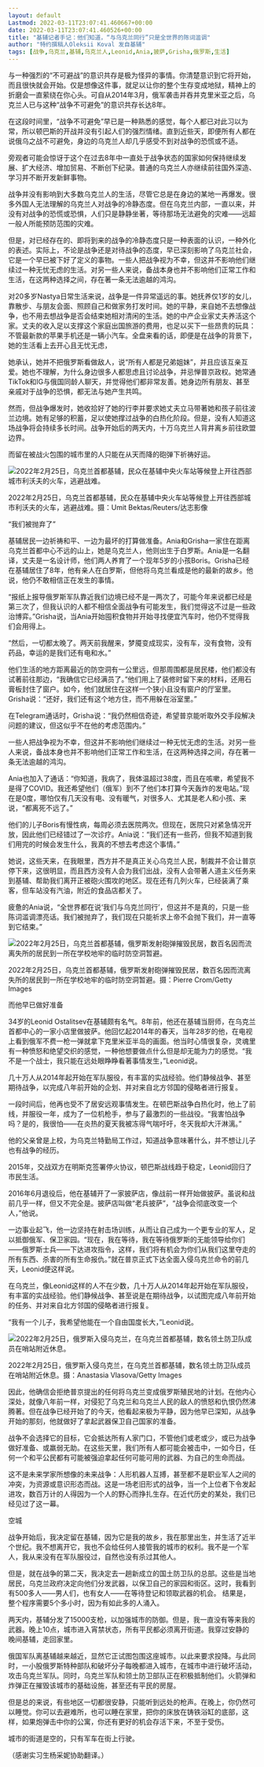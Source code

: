 ```yaml
---
layout: default
Lastmod: 2022-03-11T23:07:41.460667+00:00
date: 2022-03-11T23:07:41.460526+00:00
title: "基辅记者手记：他们知道，“与乌克兰同行”只是全世界的陈词滥调"
author: "特约撰稿人Oleksii Koval 发自基辅"
tags: [战争,乌克兰,基辅,乌克兰人,Leonid,Ania,披萨,Grisha,俄罗斯,生活]
---
```


与一种强烈的“不可避战”的意识共存是极为怪异的事情。你清楚意识到它将开始，而且很快就会开始。仅是想像这件事，就足以让你的整个生存变成地狱，精神上的折磨会一直萦绕在你心头。可自从2014年3月，俄军袭击并吞并克里米亚之后，乌克兰人已与这种“战争不可避免”的意识共存长达8年。

在这段时间里，“战争不可避免”早已是一种熟悉的感觉，每个人都已对此习以为常，所以顿巴斯的开战并没有引起人们的强烈情绪。直到近些天，即便所有人都在说俄乌之战不可避免，身边的乌克兰人却几乎感受不到对战争的恐慌或不适。

旁观者可能会惊讶于这个在过去8年中一直处于战争状态的国家如何保持继续发展、扩大经济、增加贸易、不断创下纪录。普通的乌克兰人亦继续前往国外深造、学习并不断开发新鲜事物。

战争并没有影响到大多数乌克兰人的生活，尽管它总是在身边的某地一再爆发。很多外国人无法理解的乌克兰人对战争的冷静态度。但在乌克兰内部，一直以来，并没有对战争的恐慌或恐惧，人们只是静静坐著，等待那场无法避免的灾难——远超一般人所能预防范围的灾难。

但是，对已经存在的、即将到来的战争的冷静态度只是一种表面的认识，一种外化的表述。实际上，不论是战争还是对待战争的态度，早已深刻影响了乌克兰社会，它是一个早已被下好了定义的事物。一些人把战争视为不幸，但这并不影响他们继续过一种无忧无虑的生活。对另一些人来说，备战本身也并不影响他们正常工作和生活，在这两种选择之间，存在著一条无法逾越的鸿沟。

对20多岁Nastya日常生活来说，战争是一件异常遥远的事。她抚养仅1岁的女儿，靠散步、与朋友会面、照顾自己和做家务打发时间。她的平静，来自她不去想像战争，也不用去想战争是否会结束她相对清闲的生活。她的中产企业家丈夫养活这个家。丈夫的收入足以支撑这个家庭出国旅游的费用，也足以买下一些昂贵的玩具：不管最新款的苹果手机还是一辆小汽车。全盘来看的话，即便是在战争的背景下，她的生活看上去开心且无忧无虑，

她承认，她并不把俄罗斯看做敌人，说“所有人都是兄弟姐妹”，并且应该互亲互爱。她也不理解，为什么身边很多人都思虑且讨论战争，并忌惮普京政权。她常通TikTok和IG与俄国同龄人聊天，并觉得他们都非常友善。她身边所有朋友、甚至亲戚对于战争的恐惧，都无法与她产生共鸣。

然而，但战争爆发时，她收拾好了她的行李并要求她丈夫立马带著她和孩子前往波兰边境。她有足够的积蓄，足以使她撑过战争的白热化阶段。但是，没有人知道这场战争将会持续多长时间。战争开始后的两天内，十万乌克兰人背井离乡前往欧盟边界。

而留在被战火包围的城市里的人只能在从天而降的砲弹下祈祷好运。

![2022年2月25日，乌克兰首都基辅，民众在基辅中央火车站等候登上开往西部城市利沃夫的火车，逃避战难。](https://images.weserv.nl/?url=https%3A//d32kak7w9u5ewj.cloudfront.net/media/image/2022/02/71cc4c3474024fd58d8025f3ed8b903a.JPG%3FimageView2/1/w/1080/h/746/format/jpg)

2022年2月25日，乌克兰首都基辅，民众在基辅中央火车站等候登上开往西部城市利沃夫的火车，逃避战难。摄：Umit Bektas/Reuters/达志影像

“我们被抛弃了”

基辅居民一边祈祷和平、一边为最坏的打算做准备。Ania和Grisha一家住在距离乌克兰首都中心不远的山上，她是乌克兰人，他则出生于白罗斯。Ania是一名翻译，丈夫是一名设计师，他们两人养育了一个现年5岁的小孩Boris。Grisha已经在基辅居住了8年，他有亲人在白罗斯，但他将乌克兰看成是他的最新的故乡。他说，他仍不敢相信正在发生的事情。

“报纸上报导俄罗斯军队靠近我们边境已经不是一两次了，可能今年来说都已经是第三次了，但我认识的人都不相信全面战争有可能发生，我们觉得这不过是一些政治博弈。”Grisha说，当Ania开始囤积食物并开始寻找便宜汽车时，他仍不觉得我们会用得上。

“然后，一切都太晚了。两天前我醒来，梦魇变成现实，没有车，没有食物，没有药品，幸运的是我们还有电和水。”

他们生活的地方距离最近的防空洞有一公里远，但那周围都是居民楼，他们都没有试著前往那边，“我确信它已经满员了。”他们用上了装修时留下来的材料，还用石膏板封住了窗户。如今，他们就居住在这样一个狭小且没有窗户的厅室里。Grisha说：“还好，我们还有这个地方住，而不用躲在浴室里。”

在Telegram通话时，Grisha说：“我仍然相信奇迹，希望普京能听取外交手段解决问题的建议，但这似乎不在他的考虑范围内。”

一些人把战争视为不幸，但这并不影响他们继续过一种无忧无虑的生活。对另一些人来说，备战本身也并不影响他们正常工作和生活，在这两种选择之间，存在著一条无法逾越的鸿沟。

Ania也加入了通话：“你知道，我病了，我体温超过38度，而且在咳嗽，希望我不是得了COVID。我还希望他们（俄军）到不了他们本打算今天轰炸的发电站。”现在是0度，哪怕仅有几天没有电、没有暖气，对很多人、尤其是老人和小孩、来说，“都离死不远了。”

他们的儿子Boris有慢性病，每周必须去医院两次。但现在，医院只对紧急情况开放，因此他们已经错过了一次诊疗。Ania说：“我们还有一些药，但我不知道到我们用完的时候会发生什么，我真的不想去考虑这个事情。”

她说，这些天来，在我眼里，西方并不是真正关心乌克兰人民，制裁并不会让普京停下来，这很明显，而且西方没有人会为我们出战，没有人会带著人道主义任务来到基辅、帮助我们离开正被砲火围攻的地区。现在还有几列火车，已经装满了乘客，但车站没有汽油，附近的食品店都关了。

疲惫的Ania说，“全世界都在说‘我们与乌克兰同行’，但这并不是真的，只是一些陈词滥调漂亮话。我们被抛弃了，我们现在只能祈求上帝不会抛下我们，并一直等到它结束。”

![2022年2月25日，乌克兰首都基辅，俄罗斯发射砲弹摧毁民居，数百名因而流离失所的居民到一所在学校地牢的临时防空洞暂避。](https://images.weserv.nl/?url=https%3A//d32kak7w9u5ewj.cloudfront.net/media/image/2022/02/eb54beefa14e4a859dfe239c23c6cfa3.jpg%3FimageView2/1/w/1080/h/720/format/jpg)

2022年2月25日，乌克兰首都基辅，俄罗斯发射砲弹摧毁民居，数百名因而流离失所的居民到一所在学校地牢的临时防空洞暂避。摄：Pierre Crom/Getty Images

而他早已做好准备

34岁的Leonid Ostalitsev在基辅颇有名气。8年前，他还在基辅当厨师，在乌克兰首都中心的一家小店里做披萨。他回忆起2014年的春天，当年28岁的他，在电视上看到俄军不费一枪一弹就拿下克里米亚半岛的画面。他当时心情很复杂，灵魂里有一种愤怒和绝望交织的感觉，一种他想要做点什么但是却无能为力的感觉。“我不是一个战士，我只能在远处眼睁睁看著事情发生，”Leonid说。

几十万人从2014年起开始在军队服役，有丰富的实战经验。他们静候战争、甚至期待战争，以完成八年前开始的企划、并对来自北方邻国的侵略者进行报复。

一段时间后，他再也受不了居安远观事情发生。在顿巴斯战争白热化时，他上了前线，并服役一年，成为了一位机枪手，参与了最激烈的一些战役。“我害怕战争吗？是的，我很怕——在炎热的夏天我被冻得气喘吁吁，冬天我却大汗淋漓。”

他的父亲曾是上校，为乌克兰特勤局工作过，知道战争意味著什么，并不想让儿子也有战争的经历。

2015年，交战双方在明斯克签署停火协议，顿巴斯战线趋于稳定，Leonid回归了市民生活。

2016年6月退役后，他在基辅开了一家披萨店，像战前一样开始做披萨。虽说和战前几乎一样，但又不完全是。披萨店叫做“老兵披萨”，“战争会彻底改变一个人，”他说。

一边事业起飞，他一边坚持在射击场训练，从而让自己成为一个更专业的军人，足以抵御俄军、保卫家园。“现在，我在等待，我在等待俄罗斯的无能领导给你们——俄罗斯士兵——下达进攻指令，这样，我们将有机会为你们从我们这里夺走的所有东西、杀害的所有生命报仇。”就在普京正式下达全面入侵乌克兰命令的前几天，Leonid便这样说。

在乌克兰，像Leonid这样的人不在少数，几十万人从2014年起开始在军队服役，有丰富的实战经验。他们静候战争、甚至说是在期待战争，以试图完成八年前开始的任务、并对来自北方邻国的侵略者进行报复。

“我有一个儿子，我希望他能在一个自由国度长大，”Leonid说。

![2022年2月25日，俄罗斯入侵乌克兰，在乌克兰首都基辅，数名领土防卫队成员在哨站附近休息。](https://images.weserv.nl/?url=https%3A//d32kak7w9u5ewj.cloudfront.net/media/image/2022/02/b9ba757e477b4b5ba6b90963f341cc13.jpg%3FimageView2/1/w/1080/h/720/format/jpg)

2022年2月25日，俄罗斯入侵乌克兰，在乌克兰首都基辅，数名领土防卫队成员在哨站附近休息。摄：Anastasia Vlasova/Getty Images

因此，他确信会拒绝普京提出的任何将乌克兰变成俄罗斯殖民地的计划。在他内心深处，就像八年前一样，对侵犯了乌克兰和乌克兰人民的敌人的愤怒和仇恨仍然沸腾著。但在战争已经开始了的今天，他看起来极为平静，因为他早已深知，从战争开始的那刻，他就做好了拿起武器保卫自己国家的准备。

战争不会选择它的目标，它会抵达所有人家门口，不管他们或老或少，或已为战争做好准备、或羸弱无助。在这些天里，我们所有人都可能会被击中，一如今日，任何一个和平公民都有可能被强迫拿起任何可能可用的武器、为自己的生命而战。

这不是未来学家所想像的未来战争：人形机器人互搏，甚至都不是职业军人之间的冲突，为资源或意识形态而战。这是一场老旧形式的战争，当一个上位者下令发起进攻，数百万计的人得因为一个人的野心而挣扎生存。在近代历史的某处，我们已经见过了这一幕。

空城

战争开始后，我决定留在基辅，因为它是我的故乡，我在那里出生，并生活了近半个世纪。我不想离开它，我也不会给任何人接管我的城市的权利。我不是一个军人，我从来没有在军队服役过，自然也没有杀过其他人。

但是，就在战争的第二天，我决定去一趟新成立的国土防卫队的总部。这些是当地居民，乌克兰政府决定向他们分发武器，以保卫自己的家园和街区。这时，我看到有500多人——男人们，也有女人——在等待登记和领取武器的机会。 结果是，整个程序需要5个多小时，因为有如此多的人涌入。

两天内，基辅分发了15000支枪，以加强城市的防御。但是，我一直没有等来我的武器。晚上10点，城市进入宵禁状态，所有平民都必须离开街道。我穿过安静的晚间基辅，走回家里。

俄国军队离基辅越来越近，显然它正试图包围这座城市。以此来要求投降。与此同时，一小股俄罗斯特种部队和破坏分子每晚都进入城市，在城市中进行破坏活动，攻击乌克兰军队。同时，乌克兰军队和领土防卫部队正在积极抵制他们。火箭弹和炸弹正在摧毁该城市的基础设施，甚至还有平民的房屋。

但是总的来说，有些地区一切都很安静，只能听到远处的枪声。在晚上，你仍然可以睡觉。你可以去避难所，也可以睡在家里，把你的床放在铸铁浴缸的底部，这样，如果炮弹击中你的公寓，你还有更好的机会存活下来，不至于受伤。

城市的街道是空的，只有军车在街上行驶。

（感谢实习生杨采妮协助翻译。）

